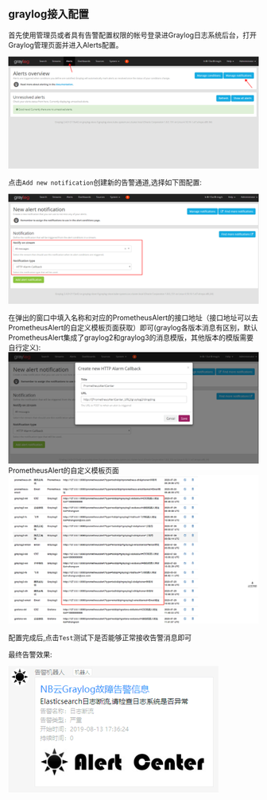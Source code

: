  ## graylog接入配置
 
首先使用管理员或者具有告警配置权限的帐号登录进Graylog日志系统后台，打开Graylog管理页面并进入Alerts配置。

![graylog1](../graylog1.png)

点击```Add new notification```创建新的告警通道,选择如下图配置:

![graylog2](../graylog2.png)

在弹出的窗口中填入名称和对应的PrometheusAlert的接口地址（接口地址可以去PrometheusAlert的自定义模板页面获取）即可(graylog各版本消息有区别，默认PrometheusAlert集成了graylog2和graylog3的消息模版，其他版本的模版需要自行定义):
![graylog3](../graylog3.png)
PrometheusAlert的自定义模板页面
![graylog3](../graylog5.png)

配置完成后,点击```Test```测试下是否能够正常接收告警消息即可

最终告警效果:

![graylog4](../graylog4.png)
